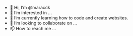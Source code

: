 - 👋 Hi, I’m @maracck
- 👀 I’m interested in ...
- 🌱 I’m currently learning how to code and create websites.
- 💞️ I’m looking to collaborate on ...
- 📫 How to reach me ...

<!---
maracck/maracck is a ✨ special ✨ repository because its `README.md` (this file) appears on your GitHub profile.
You can click the Preview link to take a look at your changes.
--->
